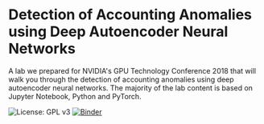 # Detection of Accounting Anomalies using Deep Autoencoder Neural Networks 

A lab we prepared for NVIDIA's GPU Technology Conference 2018 that will walk you through the detection of accounting anomalies using deep autoencoder neural networks. The majority of the lab content is based on Jupyter Notebook, Python and PyTorch.

![License: GPL v3](https://img.shields.io/badge/License-GPLv3-blue.svg) [![Binder](https://mybinder.org/badge_logo.svg)](https://mybinder.org/v2/gh/GitiHubi/deepAI/master?filepath=GTC_2018_Lab.ipynb) 
